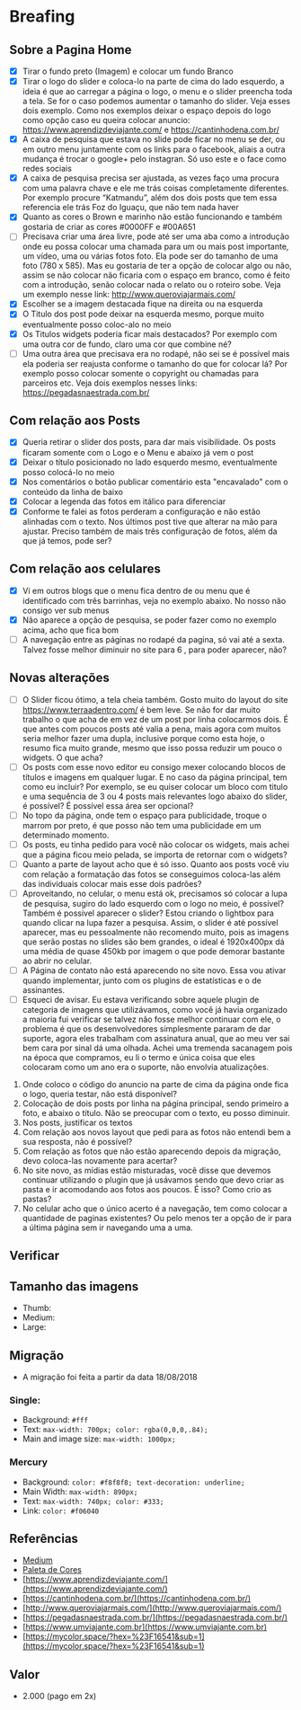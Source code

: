 # Breafing

## Sobre a Pagina Home

- [x] Tirar o fundo preto (Imagem) e colocar um fundo Branco
- [x] Tirar o logo do slider e coloca-lo na parte de cima do lado esquerdo, a ideia é que ao carregar a página o logo, o menu e o slider preencha toda a tela. Se for o caso podemos aumentar o tamanho do slider. Veja esses dois exemplo. Como nos exemplos deixar o espaço depois do logo como opção caso eu queira colocar anuncio: https://www.aprendizdeviajante.com/ e https://cantinhodena.com.br/
- [x] A caixa de pesquisa  que estava no slide pode ficar no menu se der, ou em outro menu juntamente com os links para o facebook, aliais a outra mudança é trocar o google+ pelo instagran. Só uso este e o face como redes sociais
- [x] A caixa de pesquisa precisa ser ajustada, as vezes faço uma procura com uma palavra chave e ele me trás coisas completamente diferentes. Por exemplo procure “Katmandu”, além dos dois posts que tem essa referencia ele trás  Foz do Iguaçu, que não tem nada haver
- [x] Quanto as cores o Brown e marinho não estão funcionando e também gostaria de criar as cores #0000FF e #00A651
- [ ] Precisava criar uma área livre, pode até ser uma aba como a introdução onde eu possa colocar uma chamada para um ou mais post  importante, um vídeo, uma ou várias fotos foto. Ela pode ser do tamanho de uma foto (780 x 585). Mas  eu gostaria de ter a opção de colocar algo ou não, assim se não colocar não ficaria com o espaço em branco, como é feito com a introdução, senão colocar nada o relato ou o roteiro sobe. Veja um exemplo nesse link: http://www.queroviajarmais.com/
- [x] Escolher se a imagem destacada fique na direita ou na esquerda
- [x] O Titulo dos post pode deixar na esquerda mesmo, porque muito eventualmente posso coloc-alo no meio
- [x] Os Titulos widgets poderia ficar mais destacados? Por exemplo com uma outra cor de fundo, claro uma cor que combine né? 
- [ ] Uma outra área que precisava era no rodapé, não sei se é possível mais ela poderia ser reajusta conforme o tamanho do que for colocar lá? Por exemplo posso colocar somente o copyright ou  chamadas para parceiros etc. Veja dois exemplos nesses links: https://pegadasnaestrada.com.br/ 

## Com relação aos Posts

- [x] Queria retirar o slider dos posts, para dar mais visibilidade. Os posts ficaram somente com o Logo e o Menu e abaixo já vem o post
- [x] Deixar o título posicionado no lado esquerdo mesmo, eventualmente posso colocá-lo no meio
- [x] Nos comentários o botão publicar comentário esta "encavalado" com o conteúdo da linha de baixo
- [x] Colocar a legenda das fotos em itálico para diferenciar
- [x] Conforme te falei as fotos perderam a configuração e não estão alinhadas com o texto. Nos últimos post tive que alterar na mão para ajustar. Preciso também de mais três configuração de fotos, além da que já temos, pode ser?

## Com relação aos celulares

- [x] Vi em outros blogs que o menu fica dentro de ou menu que é identificado com três barrinhas, veja no exemplo abaixo. No nosso não consigo ver sub menus
- [x] Não aparece a opção de pesquisa, se poder fazer como no exemplo acima, acho que fica bom
- [ ] A navegação entre as páginas no rodapé da pagina, só vai até a  sexta. Talvez fosse melhor diminuir no site para 6 , para poder aparecer, não?

## Novas alterações

- [ ] O Slider ficou ótimo, a tela cheia também. Gosto muito do layout do site https://www.terraadentro.com/ é bem leve. Se não for dar muito trabalho o que acha de em vez de um post por linha colocarmos dois. É que antes com poucos posts até valia a pena, mais agora com muitos seria melhor fazer uma dupla, inclusive porque como esta hoje, o resumo fica muito grande, mesmo que isso possa reduzir um pouco o widgets. O que acha?
- [ ] Os posts com esse novo editor eu consigo mexer colocando blocos de títulos e imagens em qualquer lugar. E no caso da página principal, tem como eu incluir? Por exemplo, se eu quiser colocar um bloco com titulo e uma sequência de 3 ou 4 posts mais relevantes logo abaixo do slider, é possível? É possível essa área ser opcional?
- [ ] No topo da página, onde tem o espaço para publicidade, troque o marrom por preto, é que posso não tem uma publicidade em um determinado momento.
- [ ] Os posts, eu tinha pedido para você não colocar os widgets, mais achei que a página ficou meio pelada, se importa de retornar com o widgets?
- [ ] Quanto a parte de layout acho que é só isso. Quanto aos posts você viu com relação a formatação das fotos se conseguimos coloca-las além das individuais colocar mais esse dois padrões? 
- [ ] Aproveitando, no celular, o menu está ok, precisamos só colocar a lupa de pesquisa, sugiro do lado esquerdo com o logo no meio, é possível? Também é possivel aparecer o slider?
Estou criando o lightbox para quando clicar na lupa fazer a pesquisa. Assim, o slider é até possível aparecer, mas eu pessoalmente não recomendo muito, pois as imagens que serão postas no slides são bem grandes, o ideal é 1920x400px dá uma média de quase 450kb por imagem o que pode demorar bastante ao abrir no celular.
- [ ] A Página de contato não está aparecendo no site novo.
Essa vou ativar quando implementar, junto com os plugins de estatísticas e o de assinantes.
- [ ] Esqueci de avisar. Eu estava verificando sobre aquele plugin de categoria de imagens que utilizávamos, como você já havia organizado a maioria fui verificar se talvez não fosse melhor continuar com ele, o problema é que os desenvolvedores simplesmente pararam de dar suporte, agora eles trabalham com assinatura anual, que ao meu ver sai bem cara por sinal dá uma olhada. Achei uma tremenda sacanagem pois na época que compramos, eu li o termo e única coisa que eles colocaram como um ano era o suporte, não envolvia atualizações.

1) Onde coloco o código do anuncio na parte de cima da página onde fica o logo, queria testar, não está disponível?
2) Colocação de dois posts por linha na página principal, sendo primeiro a foto, e abaixo o título. Não se preocupar com o texto, eu posso diminuir.
3) Nos posts, justificar os textos
4) Com relação aos novos layout que pedi para as fotos não entendi bem a sua resposta, não é possível?
5) Com relação as fotos que não estão aparecendo depois da migração, devo coloca-las novamente para acertar?
6) No site novo, as mídias estão misturadas, você disse que devemos continuar utilizando o plugin que já usávamos sendo que devo criar as pasta e ir acomodando aos fotos aos poucos. É isso? 	Como crio as pastas?
7) No celular acho que o único acerto é a navegação, tem como colocar a quantidade de paginas existentes? Ou pelo menos ter a opção de ir para a última página sem ir navegando uma a uma.

## Verificar

## Tamanho das imagens
- Thumb: 
- Medium: 
- Large: 

## Migração

- A migração foi feita a partir da data 18/08/2018

### Single:
- Background: `#fff`
- Text: `max-width: 700px; color: rgba(0,0,0,.84);`
- Main and image size: `max-width: 1000px;`

### Mercury
- Background: `color: #f8f8f8; text-decoration: underline;`
- Main Width: `max-width: 890px;`
- Text: `max-width: 740px; color: #333;`
- Link: `color: #f06040`

## Referências

- [Medium](https://medium.com/brasil/o-guia-definitivo-sobre-o-medium-4e417fae0143)
- [Paleta de Cores](https://color.adobe.com/pt/cloud/aHR0cHM6Ly9jYy1hcGktYXNzZXRzLmFkb2JlLmlv/library/008eea25-88f0-4109-871e-27430701578f/theme/519ac13c-f49a-4ec0-b681-4652b999cc33/)
- [https://www.aprendizdeviajante.com/](https://www.aprendizdeviajante.com/)
- [https://cantinhodena.com.br/](https://cantinhodena.com.br/)
- [http://www.queroviajarmais.com/](http://www.queroviajarmais.com/)
- [https://pegadasnaestrada.com.br/](https://pegadasnaestrada.com.br/)
- [https://www.umviajante.com.br](https://www.umviajante.com.br)
- [https://mycolor.space/?hex=%23F16541&sub=1](https://mycolor.space/?hex=%23F16541&sub=1)


## Valor

- 2.000 (pago em 2x)
